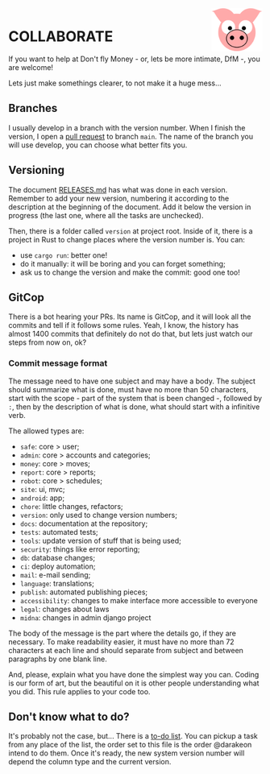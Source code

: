 <img src="site/MVC/Assets/images/pig-on.svg" height="85" align="right"/>

# COLLABORATE

If you want to help at Don't fly Money - or, lets be more intimate,
DfM -, you are welcome!

Lets just make somethings clearer, to not make it a huge mess...

## Branches

I usually develop in a branch with the version number. When I finish
the version, I open a [pull request](../../pulls) to branch `main`. The name
of the branch you will use develop, you can choose what better fits
you.

## Versioning

The document [RELEASES.md](docs/RELEASES.md) has what was done in each version.
Remember to add your new version, numbering it according to the
description at the beginning of the document. Add it below the version
in progress (the last one, where all the tasks are unchecked).

Then, there is a folder called `version` at project root. Inside of it,
there is a project in Rust to change places where the version number
is. You can:

- use `cargo run`: better one!
- do it manually: it will be boring and you can forget something;
- ask us to change the version and make the commit: good one too!

## GitCop

There is a bot hearing your PRs. Its name is GitCop, and it will look
all the commits and tell if it follows some rules. Yeah, I know, the
history has almost 1400 commits that definitely do not do that, but
lets just watch our steps from now on, ok?

### Commit message format

The message need to have one subject and may have a body. The subject
should summarize what is done, must have no more than 50 characters,
start with the scope - part of the system that is been changed -,
followed by `:`, then by the description of what is done, what should
start with a infinitive verb.

The allowed types are:
- `safe`: core > user;
- `admin`: core > accounts and categories;
- `money`: core > moves;
- `report`: core > reports;
- `robot`: core > schedules;
- `site`: ui, mvc;
- `android`: app;
- `chore`: little changes, refactors;
- `version`: only used to change version numbers;
- `docs`: documentation at the repository;
- `tests`: automated tests;
- `tools`: update version of stuff that is being used;
- `security`: things like error reporting;
- `db`: database changes;
- `ci`: deploy automation;
- `mail`: e-mail sending;
- `language`: translations;
- `publish`: automated publishing pieces;
- `accessibility`: changes to make interface more accessible to everyone
- `legal`: changes about laws
- `midna`: changes in admin django project

The body of the message is the part where the details go, if they are
necessary. To make readability easier, it must have no more than 72
characters at each line and should separate from subject and between
paragraphs by one blank line.

And, please, explain what you have done the simplest way you can.
Coding is our form of art, but the beautiful on it is other people 
understanding what you did. This rule applies to your code too.

## Don't know what to do?

It's probably not the case, but... There is a [to-do list](docs/TODO.md).
You can pickup a task from any place of the list, the order set to this
file is the order @darakeon intend to do them. Once it's ready, the new
system version number will depend the column type and the current
version.
